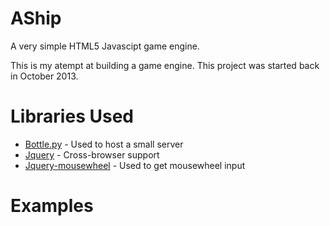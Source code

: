 # AShip
A very simple HTML5 Javascipt game engine.

This is my atempt at building a game engine. This project was started back in October 2013. 

# Libraries Used

- <a href="https://github.com/bottlepy/bottle">Bottle.py</a> - Used to host a small server
- <a href="http://jquery.com">Jquery</a> - Cross-browser support
- <a href="https://github.com/jquery/jquery-mousewheel/">Jquery-mousewheel</a> - Used to get mousewheel input

# Examples
